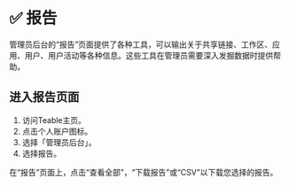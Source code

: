 # ✅ 报告

管理员后台的“报告”页面提供了各种工具，可以输出关于共享链接、工作区、应用、用户、用户活动等各种信息。这些工具在管理员需要深入发掘数据时提供帮助。

## **进入报告页面**

1. 访问Teable主页。
2. 点击个人账户图标。
3. 选择「管理员后台」。
4. 选择报告。

在“报告”页面上，点击“查看全部”，“下载报告”或“CSV”以下载您选择的报告。
